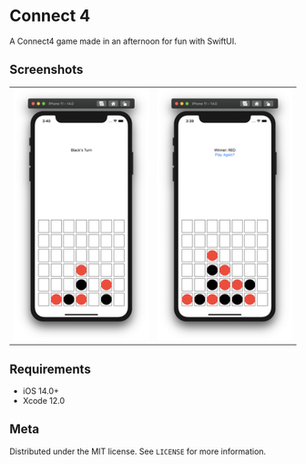 # Connect 4

A Connect4 game made in an afternoon for fun with SwiftUI.

## Screenshots

|                       |                     |
|:---------------------:|:-------------------:|
| ![game.png](game.png) | ![win.png](win.png) | 
 

## Requirements

- iOS 14.0+
- Xcode 12.0

## Meta

Distributed under the MIT license. See ``LICENSE`` for more information.

